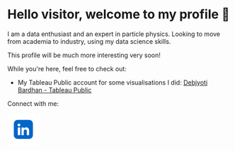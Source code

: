 # Hello visitor, welcome to my profile 👋

I am a data enthusiast and an expert in particle physics. Looking to move from academia to industry, using my data science skills. 

This profile will be much more interesting very soon! 

While you're here, feel free to check out: 
-  My Tableau Public account for some visualisations I did: <a href="https://public.tableau.com/app/profile/debjyoti3943/vizzes">Debjyoti Bardhan - Tableau Public</a>


Connect with me:

<a href="https://www.linkedin.com/in/debjyoti-bardhan-ph-d-00b2bb61/"><img align="left" src="https://raw.githubusercontent.com/debjyotiarr/debjyotiarr/main/images/linkedin-icon.png" alt="Debjyoti | LinkedIn" width="72px"/></a>




<!--
**debjyotiarr/debjyotiarr** is a ✨ _special_ ✨ repository because its `README.md` (this file) appears on your GitHub profile.

Here are some ideas to get you started:

- 🔭 I’m currently working on ...
- 🌱 I’m currently learning ...
- 👯 I’m looking to collaborate on ...
- 🤔 I’m looking for help with ...
- 💬 Ask me about ...
- 📫 How to reach me: ...
- 😄 Pronouns: ...
- ⚡ Fun fact: ...
-->
